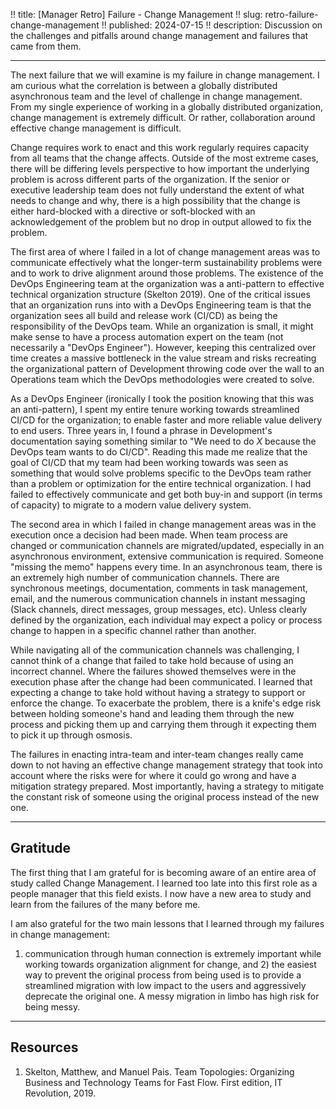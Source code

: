 !! title: [Manager Retro] Failure - Change Management
!! slug: retro-failure-change-management
!! published: 2024-07-15
!! description: Discussion on the challenges and pitfalls around change management and failures that came from them.

---

The next failure that we will examine is my failure in change management. I am curious what the
correlation is between a globally distributed asynchronous team and the level of challenge in change
management. From my single experience of working in a globally distributed organization, change
management is extremely difficult. Or rather, collaboration around effective change management is
difficult.

Change requires work to enact and this work regularly requires capacity from all teams that the
change affects. Outside of the most extreme cases, there will be differing levels perspective to how
important the underlying problem is across different parts of the organization. If the senior or
executive leadership team does not fully understand the extent of what needs to change and why,
there is a high possibility that the change is either hard-blocked with a directive or soft-blocked
with an acknowledgement of the problem but no drop in output allowed to fix the problem.

The first area of where I failed in a lot of change management areas was to communicate effectively
what the longer-term sustainability problems were and to work to drive alignment around those
problems. The existence of the DevOps Engineering team at the organization was a anti-pattern to
effective technical organization structure (Skelton 2019). One of the critical issues that an
organization runs into with a DevOps Engineering team is that the organization sees all build and
release work (CI/CD) as being the responsibility of the DevOps team. While an organization is small,
it might make sense to have a process automation expert on the team (not necessarily a "DevOps
Engineer"). However, keeping this centralized over time creates a massive bottleneck in the value
stream and risks recreating the organizational pattern of Development throwing code over the wall to
an Operations team which the DevOps methodologies were created to solve.

As a DevOps Engineer (ironically I took the position knowing that this was an anti-pattern), I spent
my entire tenure working towards streamlined CI/CD for the organization; to enable faster and more
reliable value delivery to end users. Three years in, I found a phrase in Development's
documentation saying something similar to "We need to do _X_ because the DevOps team wants to do
CI/CD". Reading this made me realize that the goal of CI/CD that my team had been working towards
was seen as something that would solve problems specific to the DevOps team rather than a problem or
optimization for the entire technical organization. I had failed to effectively communicate and get
both buy-in and support (in terms of capacity) to migrate to a modern value delivery system.

The second area in which I failed in change management areas was in the execution once a decision
had been made. When team process are changed or communication channels are migrated/updated,
especially in an asynchronous environment, extensive communication is required. Someone "missing the
memo" happens every time. In an asynchronous team, there is an extremely high number of
communication channels. There are synchronous meetings, documentation, comments in task management,
email, and the numerous communication channels in instant messaging (Slack channels, direct
messages, group messages, etc). Unless clearly defined by the organization, each individual may
expect a policy or process change to happen in a specific channel rather than another. 

While navigating all of the communication channels was challenging, I cannot think of a change that
failed to take hold because of using an incorrect channel. Where the failures showed themselves were
in the execution phase after the change had been communicated. I learned that expecting a change to
take hold without having a strategy to support or enforce the change. To exacerbate the problem,
there is a knife's edge risk between holding someone's hand and leading them through the new process
and picking them up and carrying them through it expecting them to pick it up through osmosis.

The failures in enacting intra-team and inter-team changes really came down to not having an
effective change management strategy that took into account where the risks were for where it could
go wrong and have a mitigation strategy prepared. Most importantly, having a strategy to mitigate
the constant risk of someone using the original process instead of the new one.

---

## Gratitude

The first thing that I am grateful for is becoming aware of an entire area of study called Change
Management. I learned too late into this first role as a people manager that this field exists. I
now have a new area to study and learn from the failures of the many before me. 

I am also grateful for the two main lessons that I learned through my failures in change management:
1) communication through human connection is extremely important while working towards organization
alignment for change, and 2) the easiest way to prevent the original process from being used is to
provide a streamlined migration with low impact to the users and aggressively deprecate the original
one. A messy migration in limbo has high risk for being messy.

---

## Resources

1. Skelton, Matthew, and Manuel Pais. Team Topologies: Organizing Business and Technology Teams for Fast Flow. First edition, IT Revolution, 2019.
